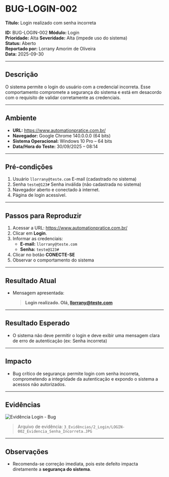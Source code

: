 # BUG-LOGIN-002

**Título:** Login realizado com senha incorreta

**ID:** BUG-LOGIN-002 
**Módulo:** Login  
**Prioridade:** Alta 
**Severidade:** Alta (impede uso do sistema)  
**Status:** Aberto  
**Reportado por:** Lorrany Amorim de Oliveira  
**Data:** 2025-09-30

---

## Descrição
O sistema permite o login do usuário com a credencial incorreta. Esse comportamento compromete a segurança do sistema e está em desacordo com o requisito de validar corretamente as credenciais.

---

## Ambiente
- **URL:** https://www.automationpratice.com.br/  
- **Navegador:** Google Chrome 140.0.0.0 (64 bits)  
- **Sistema Operacional:** Windows 10 Pro – 64 bits  
- **Data/Hora do Teste:** 30/09/2025 – 08:14  

---

## Pré-condições
1. Usuário `llorrany@teste.com` E-mail (cadastrado no sistema)
2. Senha `teste@123#` Senha inválida (não cadastrada no sistema)
3. Navegador aberto e conectado à internet.  
4. Página de login acessível.

---

## Passos para Reproduzir
1. Acessar a URL: https://www.automationpratice.com.br/  
2. Clicar em **Login**.  
3. Informar as credenciais:  
   - **E-mail:** `llorrany@teste.com`  
   - **Senha:** `teste@123#`  
4. Clicar no botão **CONECTE-SE**  
5. Observar o comportamento do sistema

---

## Resultado Atual
- Mensagem apresentada:  
  > **Login realizado. Olá, llorrany@teste.com**

---

## Resultado Esperado
- O sistema não deve permitir o login e deve exibir uma mensagem clara de erro de autenticação 
(ex: Senha incorreta)

---

## Impacto 
- Bug crítico de segurança: permite login com senha incorreta, comprometendo a integridade da autenticação e expondo o sistema a acessos não autorizados.

---

## Evidências
![Evidência Login - Bug](/3_Evidências/2_Login/LOGIN-002_Evidencia_Senha_Incorreta.JPG)

> Arquivo de evidência: `3_Evidências/2_Login/LOGIN-002_Evidencia_Senha_Incorreta.JPG`

---

## Observações 
- Recomenda-se correção imediata, pois este defeito impacta diretamente a **segurança do sistema**.



